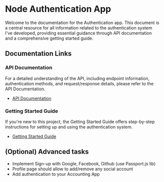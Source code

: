 # Node Authentication App

Welcome to the documentation for the Authentication app. This document is a central resource for all information related to the authentication system I've developed, providing essential guidance through API documentation and a comprehensive getting started guide.

## Documentation Links

### API Documentation
For a detailed understanding of the API, including endpoint information, authentication methods, and request/response details, please refer to the API Documentation.
- [API Documentation](documentation/apidocs.md)

### Getting Started Guide
If you're new to this project, the Getting Started Guide offers step-by-step instructions for setting up and using the authentication system.
- [Getting Started Guide](documentation/appdocs.md)

## (Optional) Advanced tasks
- Implement Sign-up with Google, Facebook, Github (use Passport.js lib)
- Profile page should allow to add/remove any social account
- Add authentication to your Accounting App
